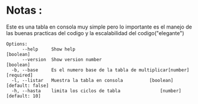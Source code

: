 # Notas :

Este es una tabla en consola muy simple pero lo importante es el manejo de las buenas practicas del codigo y la escalabilidad del codigo("elegante")
```
Options:
      --help     Show help                                             [boolean]
      --version  Show version number                                   [boolean]
  -b, --base     Es el numero base de la tabla de multiplicar[number] [required]
  -l, --listar   Muestra la tabla en consola          [boolean] [default: false]
  -h, --hasta    limita los ciclos de tabla               [number] [default: 10]
  ```